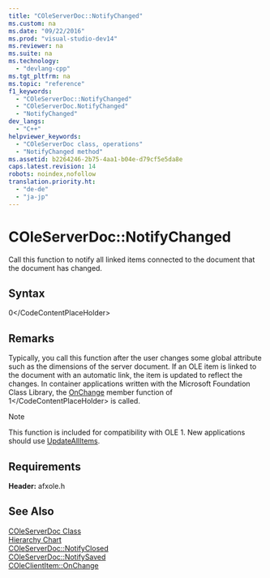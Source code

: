 ```yaml
---
title: "COleServerDoc::NotifyChanged"
ms.custom: na
ms.date: "09/22/2016"
ms.prod: "visual-studio-dev14"
ms.reviewer: na
ms.suite: na
ms.technology: 
  - "devlang-cpp"
ms.tgt_pltfrm: na
ms.topic: "reference"
f1_keywords: 
  - "COleServerDoc::NotifyChanged"
  - "COleServerDoc.NotifyChanged"
  - "NotifyChanged"
dev_langs: 
  - "C++"
helpviewer_keywords: 
  - "COleServerDoc class, operations"
  - "NotifyChanged method"
ms.assetid: b2264246-2b75-4aa1-b04e-d79cf5e5da8e
caps.latest.revision: 14
robots: noindex,nofollow
translation.priority.ht: 
  - "de-de"
  - "ja-jp"
---
```

# COleServerDoc::NotifyChanged
Call this function to notify all linked items connected to the document that the document has changed.  
  
## Syntax  
  
<CodeContentPlaceHolder>0\</CodeContentPlaceHolder>  
## Remarks  
 Typically, you call this function after the user changes some global attribute such as the dimensions of the server document. If an OLE item is linked to the document with an automatic link, the item is updated to reflect the changes. In container applications written with the Microsoft Foundation Class Library, the [OnChange](../vs140/coleclientitem--onchange.md) member function of <CodeContentPlaceHolder>1\</CodeContentPlaceHolder> is called.  
  
> [!NOTE]
>  This function is included for compatibility with OLE 1. New applications should use [UpdateAllItems](../vs140/coleserverdoc--updateallitems.md).  
  
## Requirements  
 **Header:** afxole.h  
  
## See Also  
 [COleServerDoc Class](../vs140/coleserverdoc-class.md)   
 [Hierarchy Chart](../vs140/hierarchy-chart.md)   
 [COleServerDoc::NotifyClosed](../vs140/coleserverdoc--notifyclosed.md)   
 [COleServerDoc::NotifySaved](../vs140/coleserverdoc--notifysaved.md)   
 [COleClientItem::OnChange](../vs140/coleclientitem--onchange.md)